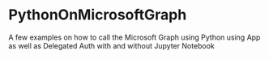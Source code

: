 # PythonOnMicrosoftGraph
A few examples on how to call the Microsoft Graph using Python using App as well as Delegated Auth with and without Jupyter Notebook
